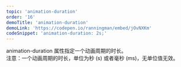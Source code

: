 ```yaml
---
topic: 'animation-duration'
order: '16'
demoTitle: 'animation-duration'
demoLink: 'https://codepen.io/ranningman/embed/jOvNXKm'
codeSnippet: 'animation-duration: 2s;'
---
```


animation-duration 属性指定一个动画周期的时长。  
注意：一个动画周期的时长，单位为秒 (s) 或者毫秒 (ms)，无单位值无效。
